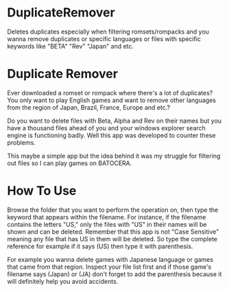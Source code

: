 # DuplicateRemover
Deletes duplicates especially when filtering romsets/rompacks and you wanna remove duplicates or specific languages or files with specific keywords like "BETA" "Rev" "Japan" and etc.

# Duplicate Remover
Ever downloaded a romset or rompack where there's a lot of duplicates? You only want to play English games and want to remove other languages from the region of Japan,  Brazil, France, Europe and etc.?

Do you want to delete files with Beta, Alpha and Rev on their names but you have a thousand files ahead of you and your windows explorer search engine is functioning badly. Well this app was developed to counter these problems.

This maybe a simple app but the idea behind it was my struggle for filtering out files so I can play games on BATOCERA.

# How To Use

Browse the folder that you want to perform the operation on, then type the keyword that appears within the filename. For instance, if the filename contains the letters "US," only the files with "US" in their names will be shown and can be deleted. Remember that this app is not "Case Sensitive" meaning any file that has US in them will be deleted. So type the complete reference for example if it says (US) then type it with parenthesis.

For example you wanna delete games with Japanese language or games that came from that region. Inspect your file list first and if those game's filename says (Japan) or (JA) don't forget to add the parenthesis because it will definitely help you avoid accidents.
